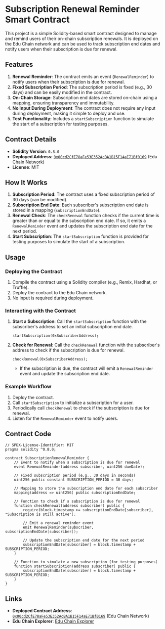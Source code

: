 # Subscription Renewal Reminder Smart Contract

This project is a simple Solidity-based smart contract designed to manage and remind users of their on-chain subscription renewals. It is deployed on the Edu Chain network and can be used to track subscription end dates and notify users when their subscription is due for renewal.

## Features

1. **Renewal Reminder**: The contract emits an event (`RenewalReminder`) to notify users when their subscription is due for renewal.
2. **Fixed Subscription Period**: The subscription period is fixed (e.g., 30 days) and can be easily modified in the contract.
3. **On-Chain Storage**: Subscription end dates are stored on-chain using a mapping, ensuring transparency and immutability.
4. **No Input During Deployment**: The contract does not require any input during deployment, making it simple to deploy and use.
5. **Test Functionality**: Includes a `startSubscription` function to simulate the start of a subscription for testing purposes.

## Contract Details

- **Solidity Version**: `0.8.0`
- **Deployed Address**: [`0x00cd2CfE78aFe53E352AcBA1B15F14aE71Bf0169`](https://educhain-explorer.example.com/address/0x00cd2CfE78aFe53E352AcBA1B15F14aE71Bf0169) (Edu Chain Network)
- **License**: MIT

## How It Works

1. **Subscription Period**: The contract uses a fixed subscription period of 30 days (can be modified).
2. **Subscription End Date**: Each subscriber's subscription end date is stored in a mapping (`subscriptionEndDate`).
3. **Renewal Check**: The `checkRenewal` function checks if the current time is greater than or equal to the subscription end date. If so, it emits a `RenewalReminder` event and updates the subscription end date for the next period.
4. **Start Subscription**: The `startSubscription` function is provided for testing purposes to simulate the start of a subscription.

## Usage

### Deploying the Contract
1. Compile the contract using a Solidity compiler (e.g., Remix, Hardhat, or Truffle).
2. Deploy the contract to the Edu Chain network.
3. No input is required during deployment.

### Interacting with the Contract
1. **Start a Subscription**: Call the `startSubscription` function with the subscriber's address to set an initial subscription end date.
   ```solidity
   startSubscription(0xSubscriberAddress);
   ```
2. **Check for Renewal**: Call the `checkRenewal` function with the subscriber's address to check if the subscription is due for renewal.
   ```solidity
   checkRenewal(0xSubscriberAddress);
   ```
   - If the subscription is due, the contract will emit a `RenewalReminder` event and update the subscription end date.

### Example Workflow
1. Deploy the contract.
2. Call `startSubscription` to initialize a subscription for a user.
3. Periodically call `checkRenewal` to check if the subscription is due for renewal.
4. Listen for the `RenewalReminder` event to notify users.

## Contract Code

```solidity
// SPDX-License-Identifier: MIT
pragma solidity ^0.8.0;

contract SubscriptionRenewalReminder {
    // Event to notify when a subscription is due for renewal
    event RenewalReminder(address subscriber, uint256 dueDate);

    // Fixed subscription period (e.g., 30 days in seconds)
    uint256 public constant SUBSCRIPTION_PERIOD = 30 days;

    // Mapping to store the subscription end date for each subscriber
    mapping(address => uint256) public subscriptionEndDate;

    // Function to check if a subscription is due for renewal
    function checkRenewal(address subscriber) public {
        require(block.timestamp >= subscriptionEndDate[subscriber], "Subscription is still active");

        // Emit a renewal reminder event
        emit RenewalReminder(subscriber, subscriptionEndDate[subscriber]);

        // Update the subscription end date for the next period
        subscriptionEndDate[subscriber] = block.timestamp + SUBSCRIPTION_PERIOD;
    }

    // Function to simulate a new subscription (for testing purposes)
    function startSubscription(address subscriber) public {
        subscriptionEndDate[subscriber] = block.timestamp + SUBSCRIPTION_PERIOD;
    }
}
```

## Links
- **Deployed Contract Address**: [`0x00cd2CfE78aFe53E352AcBA1B15F14aE71Bf0169`](https://educhain-explorer.example.com/address/0x00cd2CfE78aFe53E352AcBA1B15F14aE71Bf0169) (Edu Chain Network)
- **Edu Chain Explorer**: [Edu Chain Explorer](https://educhain-explorer.example.com)

